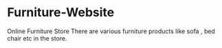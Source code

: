 # Furniture-Website
Online Furniture Store
There are various furniture products like sofa , bed chair etc in the store.
